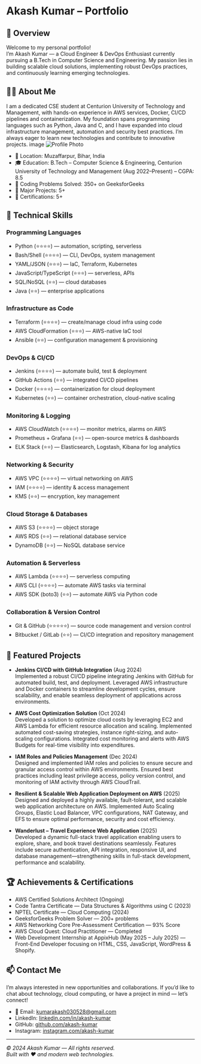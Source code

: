 # Akash Kumar – Portfolio

## 🚀 Overview  
Welcome to my personal portfolio!  
I’m Akash Kumar — a Cloud Engineer & DevOps Enthusiast currently pursuing a B.Tech in Computer Science and Engineering. My passion lies in building scalable cloud solutions, implementing robust DevOps practices, and continuously learning emerging technologies.

## 🧑‍💻 About Me  
I am a dedicated CSE student at Centurion University of Technology and Management, with hands-on experience in AWS services, Docker, CI/CD pipelines and containerization. My foundation spans programming languages such as Python, Java and C, and I have expanded into cloud infrastructure management, automation and security best practices. I’m always eager to learn new technologies and contribute to innovative projects.
image
![Profile Photo](./images/profile.png)


- 📍 Location: Muzaffarpur, Bihar, India  
- 🎓 Education: B.Tech – Computer Science & Engineering, Centurion University of Technology and Management (Aug 2022–Present) – CGPA: 8.5  
- 🧮 Coding Problems Solved: 350+ on GeeksforGeeks  
- 📁 Major Projects: 5+  
- 🏅 Certifications: 5+

## 🧰 Technical Skills  
### Programming Languages  
- Python (⭐⭐⭐⭐) — automation, scripting, serverless  
- Bash/Shell (⭐⭐⭐⭐) — CLI, DevOps, system management  
- YAML/JSON (⭐⭐⭐) — IaC, Terraform, Kubernetes  
- JavaScript/TypeScript (⭐⭐⭐) — serverless, APIs  
- SQL/NoSQL (⭐⭐) — cloud databases  
- Java (⭐⭐) — enterprise applications  

### Infrastructure as Code  
- Terraform (⭐⭐⭐⭐) — create/manage cloud infra using code  
- AWS CloudFormation (⭐⭐⭐) — AWS-native IaC tool  
- Ansible (⭐⭐) — configuration management & provisioning  

### DevOps & CI/CD  
- Jenkins (⭐⭐⭐⭐) — automate build, test & deployment  
- GitHub Actions (⭐⭐) — integrated CI/CD pipelines  
- Docker (⭐⭐⭐⭐) — containerization for cloud deployment  
- Kubernetes (⭐⭐) — container orchestration, cloud-native scaling  

### Monitoring & Logging  
- AWS CloudWatch (⭐⭐⭐⭐) — monitor metrics, alarms on AWS  
- Prometheus + Grafana (⭐⭐) — open-source metrics & dashboards  
- ELK Stack (⭐⭐) — Elasticsearch, Logstash, Kibana for log analytics  

### Networking & Security  
- AWS VPC (⭐⭐⭐⭐) — virtual networking on AWS  
- IAM (⭐⭐⭐⭐) — identity & access management  
- KMS (⭐⭐) — encryption, key management  

### Cloud Storage & Databases  
- AWS S3 (⭐⭐⭐⭐) — object storage  
- AWS RDS (⭐⭐) — relational database service  
- DynamoDB (⭐⭐) — NoSQL database service  

### Automation & Serverless  
- AWS Lambda (⭐⭐⭐⭐) — serverless computing  
- AWS CLI (⭐⭐⭐⭐) — automate AWS tasks via terminal  
- AWS SDK (boto3) (⭐⭐) — automate AWS via Python code  

### Collaboration & Version Control  
- Git & GitHub (⭐⭐⭐⭐⭐) — source code management and version control  
- Bitbucket / GitLab (⭐⭐) — CI/CD integration and repository management  

## 🔧 Featured Projects  
- **Jenkins CI/CD with GitHub Integration** (Aug 2024)  
  Implemented a robust CI/CD pipeline integrating Jenkins with GitHub for automated build, test, and deployment. Leveraged AWS infrastructure and Docker containers to streamline development cycles, ensure scalability, and enable seamless deployment of applications across environments.

- **AWS Cost Optimization Solution** (Oct 2024)  
  Developed a solution to optimize cloud costs by leveraging EC2 and AWS Lambda for efficient resource allocation and scaling. Implemented automated cost-saving strategies, instance right-sizing, and auto-scaling configurations. Integrated cost monitoring and alerts with AWS Budgets for real-time visibility into expenditures.

- **IAM Roles and Policies Management** (Dec 2024)  
  Designed and implemented IAM roles and policies to ensure secure and granular access control within AWS environments. Ensured best practices including least privilege access, policy version control, and monitoring of IAM activity through AWS CloudTrail.

- **Resilient & Scalable Web Application Deployment on AWS** (2025)  
  Designed and deployed a highly available, fault-tolerant, and scalable web application architecture on AWS. Implemented Auto Scaling Groups, Elastic Load Balancer, VPC configurations, NAT Gateway, and EFS to ensure optimal performance, security and cost efficiency.

- **Wanderlust – Travel Experience Web Application** (2025)  
  Developed a dynamic full-stack travel application enabling users to explore, share, and book travel destinations seamlessly. Features include secure authentication, API integration, responsive UI, and database management—strengthening skills in full-stack development, performance and scalability.

## 🏆 Achievements & Certifications  
- AWS Certified Solutions Architect (Ongoing)  
- Code Tantra Certificate — Data Structures & Algorithms using C (2023)  
- NPTEL Certificate — Cloud Computing (2024)  
- GeeksforGeeks Problem Solver — 200+ problems  
- AWS Networking Core Pre-Assessment Certification — 93% Score  
- AWS Cloud Quest: Cloud Practitioner — Completed  
- Web Development Internship at AppixHub (May 2025 – July 2025) — Front-End Developer focusing on HTML, CSS, JavaScript, WordPress & Shopify.

## 📫 Contact Me  
I’m always interested in new opportunities and collaborations. If you’d like to chat about technology, cloud computing, or have a project in mind — let’s connect!  
- 📧 Email: kumarakash030528@gmail.com  
- LinkedIn: [linkedin.com/in/akash-kumar](https://www.linkedin.com/in/akash-kumar)  
- GitHub: [github.com/akash-kumar](https://github.com/akash-kumar)  
- Instagram: [instagram.com/akash-kumar](https://www.instagram.com/akash-kumar)  

---

*© 2024 Akash Kumar — All rights reserved.*  
*Built with ❤️ and modern web technologies.*

